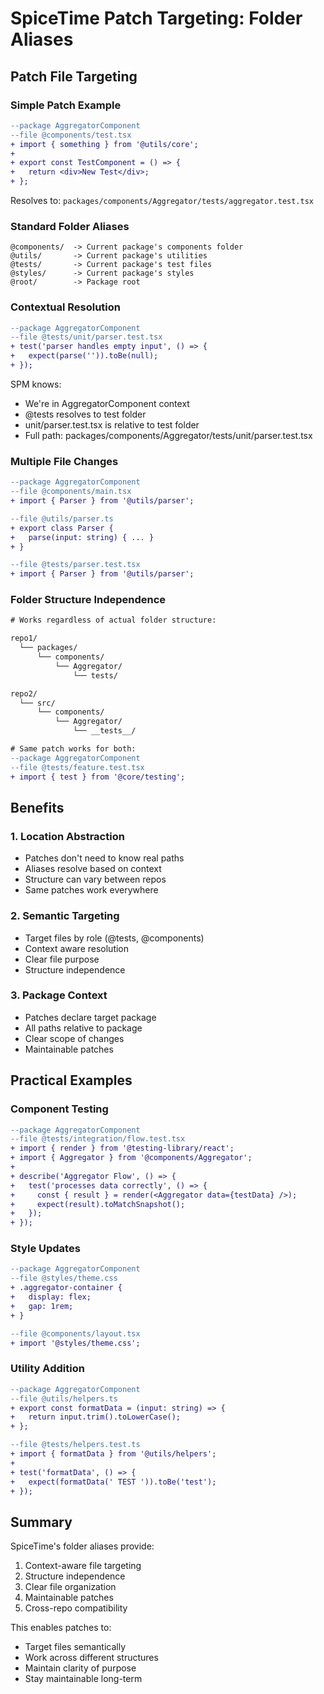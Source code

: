 # SpiceTime Patch Targeting: Folder Aliases

## Patch File Targeting

### Simple Patch Example

```patch
--package AggregatorComponent
--file @components/test.tsx
+ import { something } from '@utils/core';
+ 
+ export const TestComponent = () => {
+   return <div>New Test</div>;
+ };
```

Resolves to: `packages/components/Aggregator/tests/aggregator.test.tsx`

### Standard Folder Aliases

```
@components/  -> Current package's components folder
@utils/       -> Current package's utilities
@tests/       -> Current package's test files
@styles/      -> Current package's styles
@root/        -> Package root
```

### Contextual Resolution

```patch
--package AggregatorComponent
--file @tests/unit/parser.test.tsx
+ test('parser handles empty input', () => {
+   expect(parse('')).toBe(null);
+ });
```

SPM knows:

- We're in AggregatorComponent context
- @tests resolves to test folder
- unit/parser.test.tsx is relative to test folder
- Full path: packages/components/Aggregator/tests/unit/parser.test.tsx

### Multiple File Changes

```patch
--package AggregatorComponent
--file @components/main.tsx
+ import { Parser } from '@utils/parser';

--file @utils/parser.ts
+ export class Parser {
+   parse(input: string) { ... }
+ }

--file @tests/parser.test.tsx
+ import { Parser } from '@utils/parser';
```

### Folder Structure Independence

```patch
# Works regardless of actual folder structure:

repo1/
  └── packages/
      └── components/
          └── Aggregator/
              └── tests/

repo2/
  └── src/
      └── components/
          └── Aggregator/
              └── __tests__/

# Same patch works for both:
--package AggregatorComponent
--file @tests/feature.test.tsx
+ import { test } from '@core/testing';
```

## Benefits

### 1. Location Abstraction

- Patches don't need to know real paths
- Aliases resolve based on context
- Structure can vary between repos
- Same patches work everywhere

### 2. Semantic Targeting

- Target files by role (@tests, @components)
- Context aware resolution
- Clear file purpose
- Structure independence

### 3. Package Context

- Patches declare target package
- All paths relative to package
- Clear scope of changes
- Maintainable patches

## Practical Examples

### Component Testing

```patch
--package AggregatorComponent
--file @tests/integration/flow.test.tsx
+ import { render } from '@testing-library/react';
+ import { Aggregator } from '@components/Aggregator';
+
+ describe('Aggregator Flow', () => {
+   test('processes data correctly', () => {
+     const { result } = render(<Aggregator data={testData} />);
+     expect(result).toMatchSnapshot();
+   });
+ });
```

### Style Updates

```patch
--package AggregatorComponent
--file @styles/theme.css
+ .aggregator-container {
+   display: flex;
+   gap: 1rem;
+ }

--file @components/layout.tsx
+ import '@styles/theme.css';
```

### Utility Addition

```patch
--package AggregatorComponent
--file @utils/helpers.ts
+ export const formatData = (input: string) => {
+   return input.trim().toLowerCase();
+ };

--file @tests/helpers.test.ts
+ import { formatData } from '@utils/helpers';
+
+ test('formatData', () => {
+   expect(formatData(' TEST ')).toBe('test');
+ });
```

## Summary

SpiceTime's folder aliases provide:

1. Context-aware file targeting
2. Structure independence
3. Clear file organization
4. Maintainable patches
5. Cross-repo compatibility

This enables patches to:

- Target files semantically
- Work across different structures
- Maintain clarity of purpose
- Stay maintainable long-term